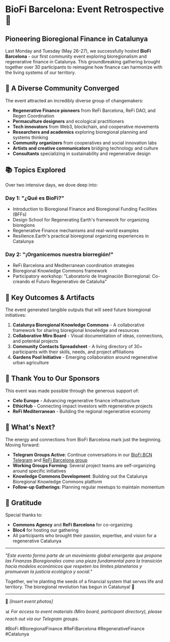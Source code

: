 # BioFi Barcelona: Event Retrospective 🌱

## Pioneering Bioregional Finance in Catalunya

Last Monday and Tuesday (May 26-27), we successfully hosted **BioFi Barcelona** - our first community event exploring bioregionalism and regenerative finance in Catalunya. This groundbreaking gathering brought together over 30 participants to reimagine how finance can harmonize with the living systems of our territory.

## 🤝 A Diverse Community Converged

The event attracted an incredibly diverse group of changemakers:
- **Regenerative Finance pioneers** from ReFi Barcelona, ReFi DAO, and Regen Coordination
- **Permaculture designers** and ecological practitioners
- **Tech innovators** from Web3, blockchain, and cooperative movements
- **Researchers and academics** exploring bioregional planning and systems thinking
- **Community organizers** from cooperatives and social innovation labs
- **Artists and creative communicators** bridging technology and culture
- **Consultants** specializing in sustainability and regenerative design

## 📚 Topics Explored

Over two intensive days, we dove deep into:

### Day 1: "¿Qué es BioFi?"
- Introduction to Bioregional Finance and Bioregional Funding Facilities (BFFs)
- Design School for Regenerating Earth's framework for organizing bioregions
- Regenerative Finance mechanisms and real-world examples
- Resilience.Earth's practical bioregional organizing experiences in Catalunya

### Day 2: "¡Organicemos nuestra biorregión!"
- ReFi Barcelona and Mediterranean coordination strategies
- Bioregional Knowledge Commons framework
- Participatory workshop: "Laboratorio de Imaginación Biorregional: Co-creando el Futuro Regenerativo de Cataluña"

## 🎯 Key Outcomes & Artifacts

The event generated tangible outputs that will seed future bioregional initiatives:

1. **Catalunya Bioregional Knowledge Commons** - A collaborative framework for sharing bioregional knowledge and resources
2. **Collaborative Miro Board** - Visual documentation of ideas, connections, and potential projects
3. **Community Contacts Spreadsheet** - A living directory of 30+ participants with their skills, needs, and project affiliations
4. **Gardens Pool Initiative** - Emerging collaboration around regenerative urban agriculture

## 💚 Thank You to Our Sponsors

This event was made possible through the generous support of:
- **Celo Europe** - Advancing regenerative finance infrastructure
- **EthicHub** - Connecting impact investors with regenerative projects
- **ReFi Mediterranean** - Building the regional regenerative economy

## 🚀 What's Next?

The energy and connections from BioFi Barcelona mark just the beginning. Moving forward:

- **Telegram Groups Active**: Continue conversations in our [BioFi BCN Telegram](https://t.me/biofibcn) and [ReFi Barcelona group](link)
- **Working Groups Forming**: Several project teams are self-organizing around specific initiatives
- **Knowledge Commons Development**: Building out the Catalunya Bioregional Knowledge Commons platform
- **Follow-up Gatherings**: Planning regular meetups to maintain momentum

## 🙏 Gratitude

Special thanks to:
- **Commons Agency** and **ReFi Barcelona** for co-organizing
- **Bloc4** for hosting our gathering
- All participants who brought their passion, expertise, and vision for a regenerative Catalunya

---

*"Este evento forma parte de un movimiento global emergente que propone las Finanzas Bioregionales como una pieza fundamental para la transición hacia modelos económicos que respeten los límites planetarios y promuevan la justicia ecológica y social."*

Together, we're planting the seeds of a financial system that serves life and territory. The bioregional revolution has begun in Catalunya! 🌿

---

📸 *[Insert event photos]*

📊 *For access to event materials (Miro board, participant directory), please reach out via our Telegram groups.*

#BioFi #BioregionalFinance #ReFiBarcelona #RegenerativeFinance #Catalunya 